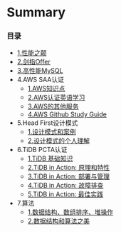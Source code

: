 # Summary

### 目录

* [1.性能之颠](docs/1.md)
* [2.剑指Offer](docs/2.md)
* [3.高性能MySQL](docs/3.md)
* 4.AWS SAA认证
  * [1.AWS知识点](docs/41.md)
  * [2.AWS认证英语学习](docs/42.md)
  * [3.AWS的其他服务](docs/43.md)
  * [4.AWS Github Study Guide](docs/44.md)
* 5.Head First设计模式
  * [1.设计模式和案例](docs/51.md)
  * [2.设计模式的个人理解](docs/52.md)
* 6.TiDB PCTA认证
  * [1.TiDB 基础知识](docs/61.md)
  * [2.TiDB in Action: 原理和特性](docs/62.md)
  * [3.TiDB in Action: 部署与管理](docs/63.md)
  * [4.TiDB in Action: 故障排查](docs/64.md)
  * [5.TiDB in Action: 最佳实践](docs/65.md)
* 7.算法
  * [1.数据结构、数组排序、堆操作](docs/71.md)
  * [2.数据结构和算法之美](docs/72.md)
  